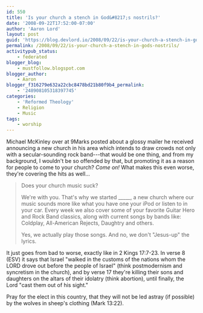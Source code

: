 ```yaml
---
id: 550
title: 'Is your church a stench in God&#8217;s nostrils?'
date: '2008-09-22T17:52:00-07:00'
author: 'Aaron Lord'
layout: post
guid: 'https://blog.devlord.io/2008/09/22/is-your-church-a-stench-in-gods-nostrils/'
permalink: /2008/09/22/is-your-church-a-stench-in-gods-nostrils/
activitypub_status:
    - federated
blogger_blog:
    - mustfollow.blogspot.com
blogger_author:
    - Aaron
blogger_f316279e632a22cbc8478bd21b80f9b4_permalink:
    - '248908105318397745'
categories:
    - 'Reformed Theology'
    - Religion
    - Music
tags:
    - worship
---
```


Michael McKinley over at <!--<a href="http://blog.9marks.org/2008/09/does-your-churc.html">-->9Marks<!--</a>--> posted about a glossy mailer he received announcing a new church in his area which intends to draw crowds not only with a secular-sounding rock band---that would be one thing, and from my background, I wouldn't be so offended by that, but promoting it as a reason for people to come to your church? _Come on!_ What makes this even worse, they're covering the hits as well...

> Does your church music suck?
> 
> We're with you. That's why we started _____, a new church where our music sounds more like what you have one your iPod or listen to in your car. Every week we also cover some of your favorite Guitar Hero and Rock Band classics, along with current songs by bands like: Coldplay, All-American Rejects, Daughtry and others.
>
> Yes, we actually play those songs. And no, we don't "Jesus-up" the lyrics.

It just goes from bad to worse, exactly like in 2 Kings 17:7-23. In verse 8 (ESV) it says that Israel "walked in the customs of the nations whom the LORD drove out before the people of Israel" (think postmodernism and syncretism in the church), and by verse 17 they're killing their sons and daughters on the altars of their idolatry (think abortion), until finally, the Lord "cast them out of his sight."

Pray for the elect in this country, that they will not be led astray (if possible) by the wolves in sheep's clothing (Mark 13:22).